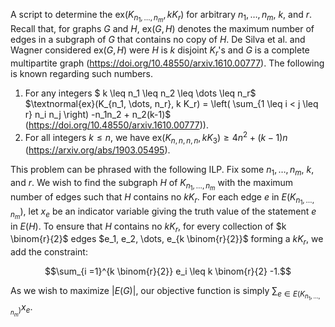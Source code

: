 A script to determine the ex$\left(K_{n_1, \dots, n_m}, k K_r\right)$ for arbitrary $n_1, \dots, n_m$, $k$, and $r$. Recall that, for graphs $G$ and $H$, ex($G,H$) denotes the maximum number of edges in a subgraph of $G$ that contains no copy of $H$. De Silva et al. and Wagner considered ex($G,H$) were $H$ is $k$ disjoint $K_r$'s and $G$ is a complete multipartite graph (https://doi.org/10.48550/arxiv.1610.00777). The following is known regarding such numbers.

1. For any integers $ k \leq n_1 \leq n_2 \leq \dots \leq n_r$ $\textnormal{ex}(K_{n_1, \dots, n_r}, k K_r) = \left( \sum_{1 \leq i < j \leq r} n_i n_j \right) -n_1n_2 + n_2(k-1)$ (https://doi.org/10.48550/arxiv.1610.00777)).
2. For all integers $k \leq n$, we have ex$\left(K_{n,n,n,n}, k K_3\right) \geq 4n^2 + (k-1)n$ (https://arxiv.org/abs/1903.05495).

This problem can be phrased with the following ILP. Fix some $n_1, \dots, n_m$, $k$, and $r$. We wish to find the subgraph $H$ of $K_{n_1, \dots, n_m}$ with the maximum number of edges such that $H$ contains no $kK_r$. For each edge $e$ in $E(K_{n_1, \dots, n_m})$, let $x_{e}$ be an indicator variable giving the truth value of the statement $e$ in $E(H)$. To ensure that $H$ contains no $k K_r$, for every collection of $k \binom{r}{2}$  edges $e_1, e_2, \dots, e_{k \binom{r}{2}}$ forming a $k K_r$, we add the constraint:

$$\sum_{i =1}^{k \binom{r}{2}} e_i \leq k \binom{r}{2} -1.$$

As we wish to maximize $|E(G)|$, our objective function is simply $\sum_{e \in E(K_{n_1,\dots, n_m})} x_e$.

[comment]: <> (See run.py for an implementation of this ILP. My code uses backtracking to determine all edges in a $K_{n_1, \dots, n_m}$ as well as all possible collections of $k K_r$'s to form the constraints. I used a Gurobi solver for the ILP portion of my code. Input $n_1, \dots, n_m$, $k$, and $r$ at the bottom of the script. I have tested the results against the bounds given in Theorem 1 and 2. )

[comment]: <> (This work was inspired by https://arxiv.org/abs/1903.05495.)
